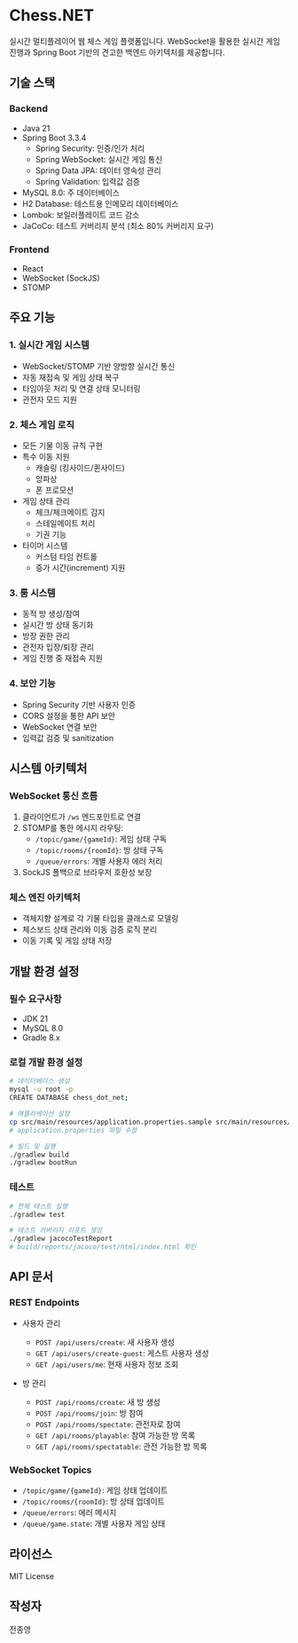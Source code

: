# Chess.NET

실시간 멀티플레이어 웹 체스 게임 플랫폼입니다. WebSocket을 활용한 실시간 게임 진행과 Spring Boot 기반의 견고한 백엔드 아키텍처를 제공합니다.

## 기술 스택

### Backend
- Java 21
- Spring Boot 3.3.4
    - Spring Security: 인증/인가 처리
    - Spring WebSocket: 실시간 게임 통신
    - Spring Data JPA: 데이터 영속성 관리
    - Spring Validation: 입력값 검증
- MySQL 8.0: 주 데이터베이스
- H2 Database: 테스트용 인메모리 데이터베이스
- Lombok: 보일러플레이트 코드 감소
- JaCoCo: 테스트 커버리지 분석 (최소 80% 커버리지 요구)

### Frontend
- React
- WebSocket (SockJS)
- STOMP

## 주요 기능

### 1. 실시간 게임 시스템
- WebSocket/STOMP 기반 양방향 실시간 통신
- 자동 재접속 및 게임 상태 복구
- 타임아웃 처리 및 연결 상태 모니터링
- 관전자 모드 지원

### 2. 체스 게임 로직
- 모든 기물 이동 규칙 구현
- 특수 이동 지원
    - 캐슬링 (킹사이드/퀸사이드)
    - 앙파상
    - 폰 프로모션
- 게임 상태 관리
    - 체크/체크메이트 감지
    - 스테일메이트 처리
    - 기권 기능
- 타이머 시스템
    - 커스텀 타임 컨트롤
    - 증가 시간(increment) 지원

### 3. 룸 시스템
- 동적 방 생성/참여
- 실시간 방 상태 동기화
- 방장 권한 관리
- 관전자 입장/퇴장 관리
- 게임 진행 중 재접속 지원

### 4. 보안 기능
- Spring Security 기반 사용자 인증
- CORS 설정을 통한 API 보안
- WebSocket 연결 보안
- 입력값 검증 및 sanitization

## 시스템 아키텍처

### WebSocket 통신 흐름
1. 클라이언트가 `/ws` 엔드포인트로 연결
2. STOMP를 통한 메시지 라우팅:
    - `/topic/game/{gameId}`: 게임 상태 구독
    - `/topic/rooms/{roomId}`: 방 상태 구독
    - `/queue/errors`: 개별 사용자 에러 처리
3. SockJS 폴백으로 브라우저 호환성 보장

### 체스 엔진 아키텍처
- 객체지향 설계로 각 기물 타입을 클래스로 모델링
- 체스보드 상태 관리와 이동 검증 로직 분리
- 이동 기록 및 게임 상태 저장

## 개발 환경 설정

### 필수 요구사항
- JDK 21
- MySQL 8.0
- Gradle 8.x

### 로컬 개발 환경 설정
```bash
# 데이터베이스 생성
mysql -u root -p
CREATE DATABASE chess_dot_net;

# 애플리케이션 설정
cp src/main/resources/application.properties.sample src/main/resources/application.properties
# application.properties 파일 수정

# 빌드 및 실행
./gradlew build
./gradlew bootRun
```

### 테스트
```bash
# 전체 테스트 실행
./gradlew test

# 테스트 커버리지 리포트 생성
./gradlew jacocoTestReport
# build/reports/jacoco/test/html/index.html 확인
```

## API 문서

### REST Endpoints
- 사용자 관리
    - `POST /api/users/create`: 새 사용자 생성
    - `GET /api/users/create-guest`: 게스트 사용자 생성
    - `GET /api/users/me`: 현재 사용자 정보 조회

- 방 관리
    - `POST /api/rooms/create`: 새 방 생성
    - `POST /api/rooms/join`: 방 참여
    - `POST /api/rooms/spectate`: 관전자로 참여
    - `GET /api/rooms/playable`: 참여 가능한 방 목록
    - `GET /api/rooms/spectatable`: 관전 가능한 방 목록

### WebSocket Topics
- `/topic/game/{gameId}`: 게임 상태 업데이트
- `/topic/rooms/{roomId}`: 방 상태 업데이트
- `/queue/errors`: 에러 메시지
- `/queue/game.state`: 개별 사용자 게임 상태

## 라이선스
MIT License

## 작성자
전종영